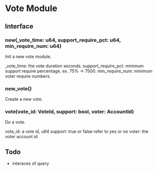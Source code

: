 # Vote Module

## Interface

### new(_vote_time: u64, support_require_pct: u64, min_require_num: u64)

Init a new vote module.

_vote_time: the vote duration seconds. 
support_require_pct: minimum support require percentage. ex. 75% -> 7500.
min_require_num: minimum voter require numbers.

### new_vote()

Create a new vote.

### vote(vote_id: VoteId,  support: bool, voter: AccountId)

Do a vote.

vote_id: a vote id, u64
support: true or false refer to yes or no
voter: the voter account id

## Todo

* interaces of query